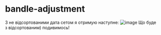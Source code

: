 # bandle-adjustment
З не відсортованими дата сетом я отримую наступне: ![image](https://github.com/DeSTeR2/bandle-adjustment/assets/46651217/c1895f6b-ab6c-4ba3-a840-2d660f6b3d52)
Що буде з відсортованим) подивимось! 
